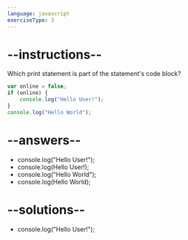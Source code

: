 ```yaml
---
language: javascript
exerciseType: 3
---
```


# --instructions--

Which print statement is part of the statement's code block?
```javascript
var online = false;
if (online) {
    console.log("Hello User!");
}
console.log("Hello World");
```

# --answers--

- console.log("Hello User!");
- console.log(Hello User!);
- console.log("Hello World");
- console.log(Hello World);

# --solutions--

- console.log("Hello User!");
